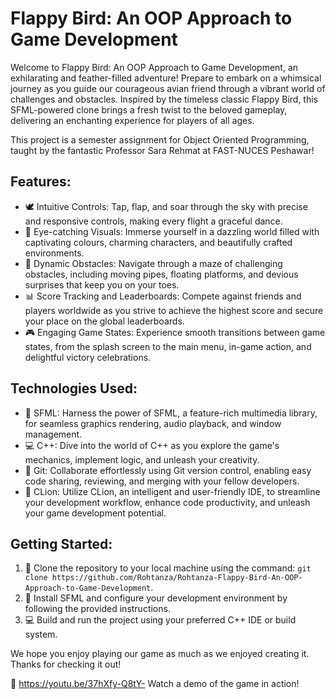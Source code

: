 # Flappy Bird: An OOP Approach to Game Development

Welcome to Flappy Bird: An OOP Approach to Game Development, an exhilarating and feather-filled adventure! Prepare to embark on a whimsical journey as you guide our courageous avian friend through a vibrant world of challenges and obstacles. Inspired by the timeless classic Flappy Bird, this SFML-powered clone brings a fresh twist to the beloved gameplay, delivering an enchanting experience for players of all ages.

This project is a semester assignment for Object Oriented Programming, taught by the fantastic Professor Sara Rehmat at FAST-NUCES Peshawar!

## Features:
- 🕊️ Intuitive Controls: Tap, flap, and soar through the sky with precise and responsive controls, making every flight a graceful dance.
- 🌈 Eye-catching Visuals: Immerse yourself in a dazzling world filled with captivating colours, charming characters, and beautifully crafted environments.
- 🔀 Dynamic Obstacles: Navigate through a maze of challenging obstacles, including moving pipes, floating platforms, and devious surprises that keep you on your toes.
- 📊 Score Tracking and Leaderboards: Compete against friends and players worldwide as you strive to achieve the highest score and secure your place on the global leaderboards.
- 🎮 Engaging Game States: Experience smooth transitions between game states, from the splash screen to the main menu, in-game action, and delightful victory celebrations.

## Technologies Used:
- 🔧 SFML: Harness the power of SFML, a feature-rich multimedia library, for seamless graphics rendering, audio playback, and window management.
- 💻 C++: Dive into the world of C++ as you explore the game's mechanics, implement logic, and unleash your creativity.
- 📜 Git: Collaborate effortlessly using Git version control, enabling easy code sharing, reviewing, and merging with your fellow developers.
- 🚀 CLion: Utilize CLion, an intelligent and user-friendly IDE, to streamline your development workflow, enhance code productivity, and unleash your game development potential.

## Getting Started:
1. 🔗 Clone the repository to your local machine using the command: `git clone https://github.com/Rohtanza/Rohtanza-Flappy-Bird-An-OOP-Approach-to-Game-Development`.
2. 🚀 Install SFML and configure your development environment by following the provided instructions.
3. 💻 Build and run the project using your preferred C++ IDE or build system.

We hope you enjoy playing our game as much as we enjoyed creating it. Thanks for checking it out!

🎥 https://youtu.be/37hXfy-Q8tY- Watch a demo of the game in action!
